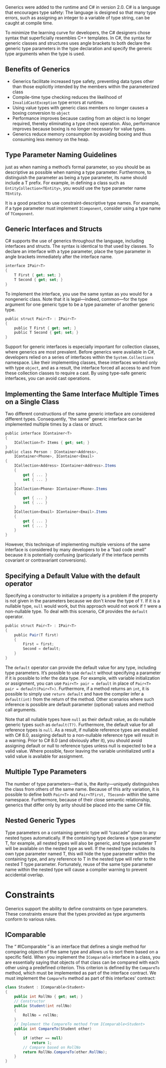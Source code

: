 Generics were added to the runtime and C# in version 2.0.
C# is a language that encourages type safety: The language is designed so that many type errors, such as assigning an integer to a variable of type string, can be caught at compile time.

To minimize the learning curve for developers, the C# designers chose syntax that superficially resembles C++ templates. In C#, the syntax for generic classes and structures uses angle brackets to both declare the generic type parameters in the type declaration and specify the generic type arguments when the type is used.

## Benefits of Generics

* Generics facilitate increased type safety, preventing data types other than those explicitly intended by the members within the parameterized class
* Compile-time type checking reduces the likelihood of `InvalidCastException` type errors at runtime.
* Using value types with generic class members no longer causes a boxing conversion to `object`
* Performance improves because casting from an object is no longer required, thereby eliminating a type check operation. Also, performance improves because boxing is no longer necessary for value types.
* Generics reduce memory consumption by avoiding boxing and thus consuming less memory on the heap.

## Type Parameter Naming Guidelines
just as when naming a method’s formal parameter, so you should be as descriptive as possible when naming a type parameter. Furthermore, to distinguish the parameter as being a type parameter, its name should include a T prefix. For example, in defining a class such as `EntityCollection<TEntity>`, you would use the type parameter name `TEntity`.

It is a good practice to use constraint-descriptive type names. For example, if a type parameter must implement `IComponent`, consider using a type name of `TComponent`.

## Generic Interfaces and Structs
C# supports the use of generics throughout the language, including interfaces and structs. The syntax is identical to that used by classes. To declare an interface with a type parameter, place the type parameter in angle brackets immediately after the interface name.

```C#
interface IPair<T>
{
    T First { get; set; }
    T Second { get; set; }
}
```

To implement the interface, you use the same syntax as you would for a nongeneric class. Note that it is legal—indeed, common—for the type argument for one generic type to be a type parameter of another generic type.

```C#
public struct Pair<T> : IPair<T>
{
    public T First { get; set; }
    public T Second { get; set; }
}
```

Support for generic interfaces is especially important for collection classes, where generics are most prevalent. Before generics were available in C#, developers relied on a series of interfaces within the `System.Collections` namespace. Like their implementing classes, these interfaces worked only with type `object`, and as a result, the interface forced all access to and from these collection classes to require a cast. By using type-safe generic interfaces, you can avoid cast operations.

## Implementing the Same Interface Multiple Times on a Single Class
Two different constructions of the same generic interface are considered different types. Consequently, “the same” generic interface can be implemented multiple times by a class or struct.

```C#
public interface IContainer<T>
{
    ICollection<T> Items { get; set; }
}
public class Person : IContainer<Address>,
    IContainer<Phone>, IContainer<Email>
{
    ICollection<Address> IContainer<Address>.Items
    {
        get { ... }
        set { ... }
    }
    ICollection<Phone> IContainer<Phone>.Items
    {
        get { ... }
        set { ... }
    }
    ICollection<Email> IContainer<Email>.Items
    {
        get { ... }
        set { ... }
    }
}
```

However, this technique of implementing multiple versions of the same interface is considered by many developers to be a “bad code smell” because it is potentially confusing (particularly if the interface permits covariant or contravariant conversions).

## Specifying a Default Value with the default operator
Specifying a constructor to initialize a property is a problem if the property is not given in the parameters because we don't know the type of `T`. If it is a nullable type, `null` would work, but this approach would not work if `T` were a non-nullable type.
To deal with this scenario, C# provides the `default` operator.

```C#
public struct Pair<T> : IPair<T>
{
    public Pair(T first)
    {
        First = first;
        Second = default;
    }
}
```

The `default` operator can provide the default value for any type, including type parameters.
It’s possible to use `default` without specifying a parameter if it is possible to infer the data type.
For example, with variable initialization or assignment, you can use `Pair<T> pair = default` in place of `Pair<T> pair = default(Pair<T>)`. Furthermore, if a method returns an `int`, it is possible to simply use `return default` and have the compiler infer a `default(int)` from the return of the method. Other scenarios where such inference is possible are default parameter (optional) values and method call arguments.

Note that all nullable types have `null` as their default value, as do nullable generic types such as `default(T?)`. Furthermore, the default value for all reference types is `null`. As a result, if nullable reference types are enabled with C# 8.0, assigning default to a non-nullable reference type will result in a warning. Prior to C# 8.0 (and obviously after it), you should avoid assigning default or null to reference types unless null is expected to be a valid value. Where possible, favor leaving the variable uninitialized until a valid value is available for assignment.

## Multiple Type Parameters
The number of type parameters—that is, the #arity—uniquely distinguishes the class from others of the same name. Because of this arity variation, it is possible to define both `Pair<T>` and `Pair<TFirst, TSecond>` within the same namespace. Furthermore, because of their close semantic relationship, generics that differ only by arity should be placed into the same C# file.

## Nested Generic Types
Type parameters on a containing generic type will “cascade” down to any nested types automatically. If the containing type declares a type parameter T, for example, all nested types will also be generic, and type parameter T will be available on the nested type as well. If the nested type includes its own type parameter named T, this will hide the type parameter within the containing type, and any reference to T in the nested type will refer to the nested T type parameter. Fortunately, reuse of the same type parameter name within the nested type will cause a compiler warning to prevent accidental overlap.

# Constraints
Generics support the ability to define constraints on type parameters. These constraints ensure that the types provided as type arguments conform to various rules.

## IComparable

The “ #IComparable ” is an interface that defines a single method for comparing objects of the same type and allows us to sort them based on a specific field.
When you implement the `IComparable` interface in a class, you are essentially saying that objects of that class can be compared with each other using a predefined criterion. This criterion is defined by the `CompareTo` method, which must be implemented as part of the interface contract.
We must implement the `CompareTo` method as part of this interfaces' contract:


```csharp
class Student : IComparable<Student>
{
    public int RollNo { get; set; }
    // Constructor
    public Student(int rollNo)
    {
        RollNo = rollNo;
    }
    // Implement the CompareTo method from IComparable<Student>
    public int CompareTo(Student other)
    {
        if (other == null)
            return 1;
        // Compare based on RollNo
        return RollNo.CompareTo(other.RollNo);
    }
}
```

